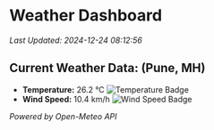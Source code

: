 
# Weather Dashboard

_Last Updated: 2024-12-24 08:12:56_

## Current Weather Data: (Pune, MH)
- **Temperature:** 26.2 °C ![Temperature Badge](https://img.shields.io/badge/Temperature-Medium%20Temp-green)
- **Wind Speed:** 10.4 km/h ![Wind Speed Badge](https://img.shields.io/badge/Wind%20Speed-Low%20Wind-blue)

*Powered by Open-Meteo API*
